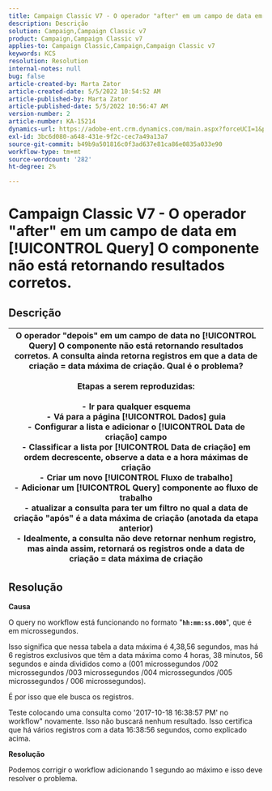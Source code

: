 ```yaml
---
title: Campaign Classic V7 - O operador "after" em um campo de data em [!UICONTROL Query] O componente não está retornando resultados corretos.
description: Descrição
solution: Campaign,Campaign Classic v7
product: Campaign,Campaign Classic v7
applies-to: Campaign Classic,Campaign,Campaign Classic v7
keywords: KCS
resolution: Resolution
internal-notes: null
bug: false
article-created-by: Marta Zator
article-created-date: 5/5/2022 10:54:52 AM
article-published-by: Marta Zator
article-published-date: 5/5/2022 10:56:47 AM
version-number: 2
article-number: KA-15214
dynamics-url: https://adobe-ent.crm.dynamics.com/main.aspx?forceUCI=1&pagetype=entityrecord&etn=knowledgearticle&id=2279a3c8-61cc-ec11-a7b5-6045bd00dbbc
exl-id: 3bc6d080-a648-431e-9f2c-cec7a49a13a7
source-git-commit: b49b9a501816c0f3ad637e81ca86e0835a033e90
workflow-type: tm+mt
source-wordcount: '282'
ht-degree: 2%

---
```


# Campaign Classic V7 - O operador &quot;after&quot; em um campo de data em [!UICONTROL Query] O componente não está retornando resultados corretos.

## Descrição



| O operador &quot;depois&quot; em um campo de data no [!UICONTROL Query] O componente não está retornando resultados corretos. A consulta ainda retorna registros em que a data de criação = data máxima de criação. Qual é o problema?<br><br><b>Etapas a serem reproduzidas:</b><br><br>  - Ir para qualquer esquema<br>  - Vá para a página [!UICONTROL Dados] guia<br>  - Configurar a lista e adicionar o [!UICONTROL Data de criação] campo<br>  - Classificar a lista por [!UICONTROL Data de criação] em ordem decrescente, observe a data e a hora máximas de criação<br>  - Criar um novo [!UICONTROL Fluxo de trabalho]<br>  - Adicionar um [!UICONTROL Query] componente ao fluxo de trabalho<br>  - atualizar a consulta para ter um filtro no qual a data de criação &quot;após&quot; é a data máxima de criação (anotada da etapa anterior)<br>  - Idealmente, a consulta não deve retornar nenhum registro, mas ainda assim, retornará os registros onde a data de criação = data máxima de criação |
| --- |



## Resolução


<b>Causa</b>

O query no workflow está funcionando no formato &quot;<b>`hh:mm:ss.000`</b>&quot;, que é em microssegundos.

Isso significa que nessa tabela a data máxima é 4,38,56 segundos, mas há 6 registros exclusivos que têm a data máxima como 4 horas, 38 minutos, 56 segundos e ainda divididos como a (001 microssegundos /002 microssegundos /003 microssegundos /004 microssegundos /005 microssegundos / 006 microssegundos).

É por isso que ele busca os registros.

Teste colocando uma consulta como &#39;2017-10-18 16:38:57 PM&#39; no workflow&quot; novamente. Isso não buscará nenhum resultado. Isso certifica que há vários registros com a data 16:38:56 segundos, como explicado acima.

<b>Resolução</b>

Podemos corrigir o workflow adicionando 1 segundo ao máximo e isso deve resolver o problema.
